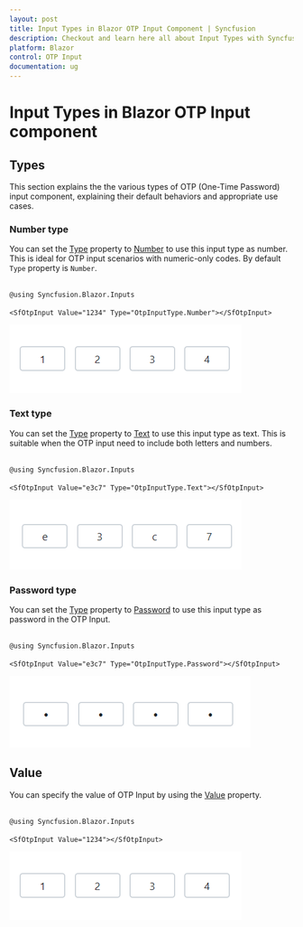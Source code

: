 ```yaml
---
layout: post
title: Input Types in Blazor OTP Input Component | Syncfusion
description: Checkout and learn here all about Input Types with Syncfusion Blazor OTP Input component in Blazor Server App and Blazor WebAssembly App.
platform: Blazor
control: OTP Input
documentation: ug
---
```


# Input Types in Blazor OTP Input component

## Types

This section explains the the various types of OTP (One-Time Password) input component, explaining their default behaviors and appropriate use cases.

### Number type

You can set the [Type](https://help.syncfusion.com/cr/blazor/Syncfusion.Blazor.Inputs.SfOtpInput.html#Syncfusion_Blazor_Inputs_SfOtpInput_Type) property to [Number](https://help.syncfusion.com/cr/blazor/Syncfusion.Blazor.Inputs.OtpInputType.html#Syncfusion_Blazor_Inputs_OtpInputType_Number) to use this input type as number. This is ideal for OTP input scenarios with numeric-only codes. By default `Type` property is `Number`.

```cshtml

@using Syncfusion.Blazor.Inputs

<SfOtpInput Value="1234" Type="OtpInputType.Number"></SfOtpInput>

```

![Blazor OTP Input Component with Number Type](images/blazor-otp-number.png)

### Text type

You can set the [Type](https://help.syncfusion.com/cr/blazor/Syncfusion.Blazor.Inputs.SfOtpInput.html#Syncfusion_Blazor_Inputs_SfOtpInput_Type) property to [Text](https://help.syncfusion.com/cr/blazor/Syncfusion.Blazor.Inputs.OtpInputType.html#Syncfusion_Blazor_Inputs_OtpInputType_Text) to use this input type as text. This is suitable when the OTP input need to include both letters and numbers.

```cshtml

@using Syncfusion.Blazor.Inputs

<SfOtpInput Value="e3c7" Type="OtpInputType.Text"></SfOtpInput>

```

![Blazor OTP Input Component with Text Type](images/blazor-otp-text.png)

### Password type

You can set the [Type](https://help.syncfusion.com/cr/blazor/Syncfusion.Blazor.Inputs.SfOtpInput.html#Syncfusion_Blazor_Inputs_SfOtpInput_Type) property to [Password](https://help.syncfusion.com/cr/blazor/Syncfusion.Blazor.Inputs.OtpInputType.html#Syncfusion_Blazor_Inputs_OtpInputType_Password) to use this input type as password in the OTP Input.

```cshtml

@using Syncfusion.Blazor.Inputs

<SfOtpInput Value="e3c7" Type="OtpInputType.Password"></SfOtpInput>

```

![Blazor OTP Input Component with Password Type](images/blazor-otp-password.png)

## Value

You can specify the value of OTP Input by using the [Value](https://help.syncfusion.com/cr/blazor/Syncfusion.Blazor.Inputs.SfOtpInput.html#Syncfusion_Blazor_Inputs_SfOtpInput_Value) property.

```cshtml

@using Syncfusion.Blazor.Inputs

<SfOtpInput Value="1234"></SfOtpInput>

```

![Blazor OTP Input Component with Value](images/blazor-otp-number.png)

